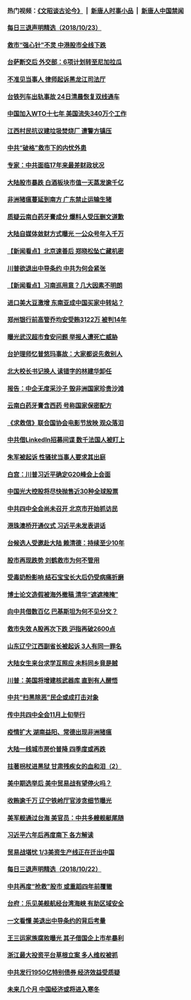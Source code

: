 #### 热门视频：[《文昭谈古论今》](https://github.com/gfw-breaker/wenzhao/blob/master/README.md?t=10240333) &nbsp;|&nbsp; [新唐人时事小品](https://github.com/gfw-breaker/ntdtv-comedy/blob/master/README.md?t=10240333) &nbsp;|&nbsp; [新唐人中国禁闻](https://github.com/gfw-breaker/ntdtv-news/blob/master/README.md?t=10240333)

#### [每日三退声明精选（2018/10/23）](../pages/nsc413/n10804593.md?t=10240333) 

#### [救市“强心针”不灵 中港股市全线下跌](../pages/nsc413/n10804190.md?t=10240333) 

#### [台萨断交后 外交部：6项计划转至尼加拉瓜](../pages/nsc413/n10804474.md?t=10240333) 


#### [不准见当事人 律师起诉黑龙江司法厅](../pages/nsc413/n10804004.md?t=10240333) 

#### [台铁列车出轨事故 24日清晨恢复双线通车](../pages/nsc413/n10804340.md?t=10240333) 

#### [中国加入WTO十七年 美国流失340万个工作](../pages/nsc413/n10804115.md?t=10240333) 

#### [江西村民抗议建垃圾焚烧厂 遭警方镇压](../pages/nsc413/n10804078.md?t=10240333) 

#### [中共“破格”救市下的内忧外患](../pages/nsc413/n10803925.md?t=10240333) 

#### [专家：中共面临17年来最差财政状况](../pages/nsc413/n10804064.md?t=10240333) 

#### [大陆股市暴跌 白酒板块市值一天蒸发逾千亿](../pages/nsc413/n10804068.md?t=10240333) 

#### [非洲猪瘟蔓延到南方 广东禁止运输生猪](../pages/nsc413/n10803990.md?t=10240333) 

#### [质疑云南白药牙膏成分 爆料人受压删文道歉](../pages/nsc413/n10804038.md?t=10240333) 

#### [大陆自媒体敛财方式曝光 一公众号年入千万](../pages/nsc413/n10803542.md?t=10240333) 

#### [【新闻看点】北京速善后 郑晓松坠亡藏机密](../pages/nsc413/n10803467.md?t=10240333) 

#### [川普欲退出中导条约 中共为何会紧张](../pages/nsc413/n10803936.md?t=10240333) 

#### [【新闻看点】习南巡用意？几大因素不明朗](../pages/nsc413/n10803468.md?t=10240333) 

#### [进口美大豆激增 东南亚成中国买家中转站？](../pages/nsc413/n10803998.md?t=10240333) 

#### [郑州银行前高管乔均安受贿3122万 被判14年](../pages/nsc413/n10803932.md?t=10240333) 

#### [曝光武汉超市食安问题 举报人遭死亡威胁](../pages/nsc413/n10802960.md?t=10240333) 

#### [台护理师忆普悠玛事故：大家都说先救别人](../pages/nsc413/n10803807.md?t=10240333) 

#### [北大校长书记换人 读错字的林建华卸任](../pages/nsc413/n10803770.md?t=10240333) 

#### [报告：中企无度采沙子 毁非洲国家珍贵沙滩](../pages/nsc413/n10803626.md?t=10240333) 

#### [云南白药牙膏含西药 号称国家保密配方](../pages/nsc413/n10803328.md?t=10240333) 

#### [《求救信》联合国协会电影节放映 观众落泪](../pages/nsc413/n10800052.md?t=10240333) 

#### [中共借LinkedIn招募间谍 数千法国人被盯上](../pages/nsc413/n10803552.md?t=10240333) 

#### [朱军被起诉 性骚扰当事人要求其出庭](../pages/nsc413/n10803448.md?t=10240333) 

#### [白宫：川普习近平确定G20峰会上会面](../pages/nsc413/n10803463.md?t=10240333) 

#### [中国光大控股将尽快抛售近30种全球股票](../pages/nsc413/n10803413.md?t=10240333) 

#### [中共四中全会尚未召开 北京市开始抓访民](../pages/nsc413/n10803358.md?t=10240333) 

#### [港珠澳桥开通仪式 习近平未发表讲话](../pages/nsc413/n10803428.md?t=10240333) 

#### [台候选人受邀赴大陆 赖清德：持续至少10年](../pages/nsc413/n10802501.md?t=10240333) 

#### [股市再现跌势 刘鹤救市为何不管用](../pages/nsc413/n10802975.md?t=10240333) 

#### [受毒奶粉影响 结石宝宝长大后仍受病痛折磨](../pages/nsc413/n10802758.md?t=10240333) 

#### [博士论文造假被海外撤稿 清华“遮遮掩掩”](../pages/nsc413/n10803138.md?t=10240333) 

#### [向中共借数百亿 巴基斯坦为何不见分文？](../pages/nsc413/n10801340.md?t=10240333) 


#### [救市失效 A股再次下跌 沪指再破2600点](../pages/nsc413/n10802682.md?t=10240333) 

#### [山东辽宁江西副省长被起诉 3人有同一罪名](../pages/nsc413/n10802994.md?t=10240333) 

#### [大陆女生来台求学互照应 未料同乡竟是贼](../pages/nsc413/n10802948.md?t=10240333) 

#### [川普：美国将增建核武器库 直到有人醒悟](../pages/nsc413/n10802782.md?t=10240333) 

#### [中共“扫黑除恶”民企或成打击对象](../pages/nsc413/n10802447.md?t=10240333) 

#### [传中共四中全会11月上旬举行](../pages/nsc413/n10802663.md?t=10240333) 

#### [疫情扩大 湖南益阳、常德出现非洲猪瘟](../pages/nsc413/n10802500.md?t=10240333) 

#### [大陆一线城市房价普降 四季度或再跌](../pages/nsc413/n10802224.md?t=10240333) 

#### [拄著枴杖进黑狱 甘肃残疾女的血和泪（2）](../pages/nsc413/n10801688.md?t=10240333) 

#### [美中期选举后 美中贸易战有望停火吗？](../pages/nsc413/n10801498.md?t=10240333) 

#### [收贿逾千万 辽宁铁岭厅官涉贪细节曝光](../pages/nsc413/n10802404.md?t=10240333) 

#### [美军舰通过台海 美官员：中共多艘舰艇尾随](../pages/nsc413/n10802126.md?t=10240333) 

#### [习近平六年后再度南下 各方解读](../pages/nsc413/n10802219.md?t=10240333) 

#### [贸易战堪忧 1/3美资生产线正在迁出中国](../pages/nsc413/n10801905.md?t=10240333) 


#### [每日三退声明精选（2018/10/22）](../pages/nsc413/n10802271.md?t=10240333) 

#### [中共再度“抢救”股市 或重蹈四年前覆辙](../pages/nsc413/n10798779.md?t=10240333) 

#### [台府：乐见美舰航经台湾海峡 有助区域安全](../pages/nsc413/n10802089.md?t=10240333) 

#### [一文看懂 美退出中导条约的背后考量](../pages/nsc413/n10801841.md?t=10240333) 

#### [王三运家族腐败曝光 其子借国企上市牟暴利](../pages/nsc413/n10801111.md?t=10240333) 

#### [浙江最大投资平台草根立案 多人维权被抓](../pages/nsc413/n10801720.md?t=10240333) 

#### [中共发行1950亿特别债券 经济效益受质疑](../pages/nsc413/n10801582.md?t=10240333) 

#### [未来几个月 中国经济或将进入寒冬](../pages/nsc413/n10801630.md?t=10240333) 


